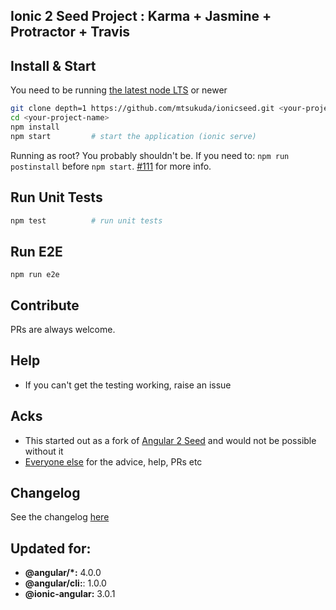 ## Ionic 2 Seed Project : Karma + Jasmine + Protractor + Travis

## Install & Start

You need to be running [the latest node LTS](https://nodejs.org/en/download/) or newer

```bash
git clone depth=1 https://github.com/mtsukuda/ionicseed.git <your-project-name>
cd <your-project-name>
npm install
npm start         # start the application (ionic serve)
```

Running as root? You probably shouldn't be. If you need to: `npm run postinstall` before `npm start`. [#111](https://github.com/lathonez/clicker/issues/111) for more info.

## Run Unit Tests
```bash
npm test          # run unit tests
```

## Run E2E
```
npm run e2e
```

## Contribute
PRs are always welcome.

## Help

* If you can't get the testing working, raise an issue

## Acks

* This started out as a fork of [Angular 2 Seed](https://github.com/lathonez/clicker) and would not be possible without it
* [Everyone else](https://github.com/mtsukuda/ionicseed/graphs/contributors) for the advice, help, PRs etc

## Changelog

See the changelog [here](https://github.com/mtsukuda/ionicseed/blob/master/CHANGELOG.md)

## Updated for:

* **@angular/*:** 4.0.0
* **@angular/cli:**: 1.0.0
* **@ionic-angular:** 3.0.1
